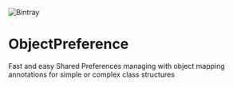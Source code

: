![Bintray](https://img.shields.io/bintray/v/stamatisstiliatis/ObjectPreferencesCompiler/ObjectPreferencesCompiler) 
# ObjectPreference
Fast and easy Shared Preferences managing with object mapping annotations for simple or complex class structures
